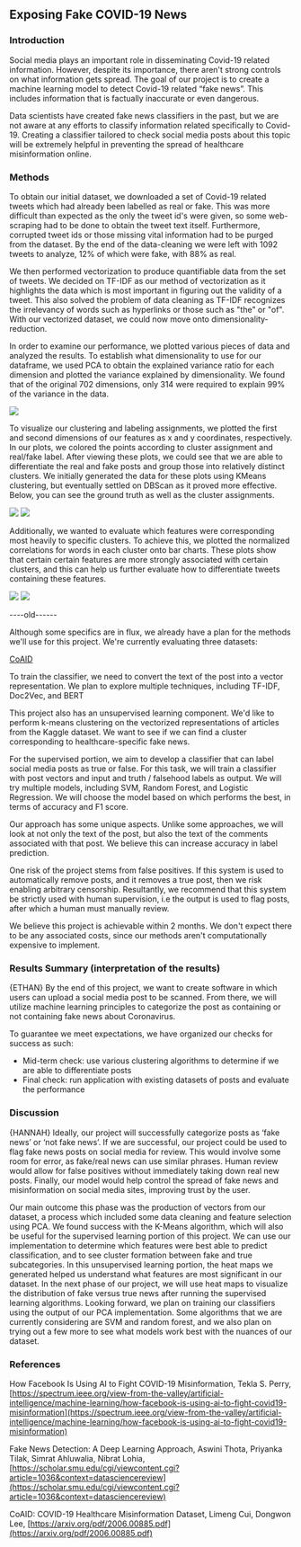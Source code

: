 ## Exposing Fake COVID-19 News

### Introduction
Social media plays an important role in disseminating Covid-19 related information. However, despite its importance, there aren't strong controls on what information gets spread. The goal of our project is to create a machine learning model to detect Covid-19 related “fake news”. This includes information that is factually inaccurate or even dangerous.

Data scientists have created fake news classifiers in the past, but we are not aware at any efforts to classify information related specifically to Covid-19. Creating a classifier tailored to check social media posts about this topic will be extremely helpful in preventing the spread of healthcare misinformation online.


### Methods

To obtain our initial dataset, we downloaded a set of Covid-19 related tweets which had already been labelled as real or fake. This was more difficult than expected as the only the tweet id's were given, so some web-scraping had to be done to obtain the tweet text itself. Furthermore, corrupted tweet ids or those missing vital information had to be purged from the dataset. By the end of the data-cleaning we were left with 1092 tweets to analyze, 12% of which were fake, with 88% as real.

We then performed vectorization to produce quantifiable data from the set of tweets. We decided on TF-IDF as our method of vectorization as it highlights the data which is most important in figuring out the validity of a tweet. This also solved the problem of data cleaning as TF-IDF recognizes the irrelevancy of words such as hyperlinks or those such as "the" or "of". With our vectorized dataset, we could now move onto dimensionality-reduction.

In order to examine our performance, we plotted various pieces of data and analyzed the results. To establish what dimensionality to use for our dataframe, we used PCA to obtain the explained variance ratio for each dimension and plotted the variance explained by dimensionality. We found that of the original 702 dimensions, only 314 were required to explain 99% of the variance in the data.

<img src="images/cumulative_variance.png" />

To visualize our clustering and labeling assignments, we plotted the first and second dimensions of our features as x and y coordinates, respectively. In our plots, we colored the points according to cluster assignment and real/fake label. After viewing these plots, we could see that we are able to differentiate the real and fake posts and group those into relatively distinct clusters. We initially generated the data for these plots using KMeans clustering, but eventually settled on DBScan as it proved more effective. Below, you can see the ground truth as well as the cluster assignments.

<img src="images/ground_truth.png" />
<img src="images/dbscan_clusters.png" />

Additionally, we wanted to evaluate which features were corresponding most heavily to specific clusters. To achieve this, we plotted the normalized correlations for words in each cluster onto bar charts. These plots show that certain certain features are more strongly associated with certain clusters, and this can help us further evaluate how to differentiate tweets containing these features.

<img src="images/correlations_fake.png" />
<img src="images/correlations_true.png" />

----old------

Although some specifics are in flux, we already have a plan for the methods we'll use for this project. We're currently evaluating three datasets:

[CoAID](https://github.com/cuilimeng/CoAID/tree/master/07-01-2020)

To train the classifier, we need to convert the text of the post into a vector representation. We plan to explore multiple techniques, including TF-IDF, Doc2Vec, and BERT

This project also has an unsupervised learning component. We'd like to perform k-means clustering on the vectorized representations of articles from the Kaggle dataset. We want to see if we can find a cluster corresponding to healthcare-specific fake news.

For the supervised portion, we aim to develop a classifier that can label social media posts as true or false. For this task, we will train a classifier with post vectors and input and truth / falsehood labels as output. We will try multiple models, including SVM, Random Forest, and Logistic Regression. We will choose the model based on which performs the best, in terms of accuracy and F1 score.

Our approach has some unique aspects. Unlike some approaches, we will look at not only the text of the post, but also the text of the comments associated with that post. We believe this can increase accuracy in label prediction.

One risk of the project stems from false positives. If this system is used to automatically remove posts, and it removes a true post, then we risk enabling arbitrary censorship. Resultantly, we recommend that this system be strictly used with human supervision, i.e the output is used to flag posts, after which a human must manually review.

We believe this project is achievable within 2 months. We don't expect there to be any associated costs, since our methods aren't computationally expensive to implement.

### Results Summary (interpretation of the results)

{ETHAN}
By the end of this project, we want to create software in which users can upload a social media post to be scanned. From there, we will utilize machine learning principles to categorize the post as containing or not containing fake news about Coronavirus.

To guarantee we meet expectations, we have organized our checks for success as such:
- Mid-term check: use various clustering algorithms to determine if we are able to differentiate posts
- Final check: run application with existing datasets of posts and evaluate the performance

### Discussion

{HANNAH}
Ideally, our project will successfully categorize posts as ‘fake news’ or ‘not fake news’. If we are successful, our project could be used to flag fake news posts on social media for review. This would involve some room for error, as fake/real news can use similar phrases. Human review would allow for false positives without immediately taking down real new posts. Finally, our model would help control the spread of fake news and misinformation on social media sites, improving trust by the user. 

Our main outcome this phase was the production of vectors from our dataset, a process which included some data cleaning and feature selection using PCA. We found success with the K-Means algorithm, which will also be useful for the supervised learning portion of this project. We can use our implementation to determine which features were best able to predict classification, and to see cluster formation between fake and true subcategories. In this unsupervised learning portion, the heat maps we generated helped us understand what features are most significant in our dataset. In the next phase of our project, we will use heat maps to visualize the distribution of fake versus true news after running the supervised learning algorithms. Looking forward, we plan on training our classifiers using the output of our PCA implementation. Some algorithms that we are currently considering are SVM and random forest, and we also plan on trying out a few more to see what models work best with the nuances of our dataset.

### References
How Facebook Is Using AI to Fight COVID-19 Misinformation,
Tekla S. Perry,
[https://spectrum.ieee.org/view-from-the-valley/artificial-intelligence/machine-learning/how-facebook-is-using-ai-to-fight-covid19-misinformation](https://spectrum.ieee.org/view-from-the-valley/artificial-intelligence/machine-learning/how-facebook-is-using-ai-to-fight-covid19-misinformation)

Fake News Detection: A Deep Learning Approach,
Aswini Thota, Priyanka Tilak, Simrat Ahluwalia, Nibrat Lohia,
[https://scholar.smu.edu/cgi/viewcontent.cgi?article=1036&context=datasciencereview](https://scholar.smu.edu/cgi/viewcontent.cgi?article=1036&context=datasciencereview)

CoAID: COVID-19 Healthcare Misinformation Dataset,
Limeng Cui, Dongwon Lee,
[https://arxiv.org/pdf/2006.00885.pdf](https://arxiv.org/pdf/2006.00885.pdf)
